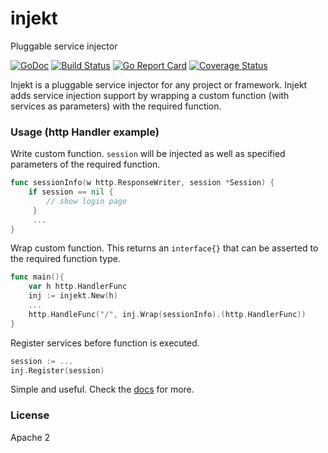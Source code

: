 # injekt

Pluggable service injector

[![GoDoc](https://godoc.org/github.com/abiosoft/injekt?status.svg)](https://godoc.org/github.com/abiosoft/injekt)
[![Build Status](https://travis-ci.org/abiosoft/injekt.svg?branch=master)](https://travis-ci.org/abiosoft/injekt)
[![Go Report Card](https://goreportcard.com/badge/github.com/abiosoft/injekt)](https://goreportcard.com/report/github.com/abiosoft/injekt)
[![Coverage Status](https://coveralls.io/repos/github/abiosoft/injekt/badge.svg?branch=master)](https://coveralls.io/github/abiosoft/injekt?branch=master)


Injekt is a pluggable service injector for any project or framework. 
Injekt adds service injection support by wrapping a custom function (with services as parameters) with the required function.

### Usage (http Handler example)
Write custom function. `session` will be injected as well as specified parameters of the required function.
```go
func sessionInfo(w http.ResponseWriter, session *Session) {
    if session == nil { 
        // show login page
     }
     ...
}
```
Wrap custom function. This returns an `interface{}` that can be asserted to the required function type.
```go
func main(){
    var h http.HandlerFunc
    inj := injekt.New(h)
    ...
    http.HandleFunc("/", inj.Wrap(sessionInfo).(http.HandlerFunc))
}
```
Register services before function is executed.
```go
session := ...
inj.Register(session)
```
Simple and useful.
Check the [docs](https://godoc.org/github.com/abiosoft/injekt) for more.

### License
Apache 2